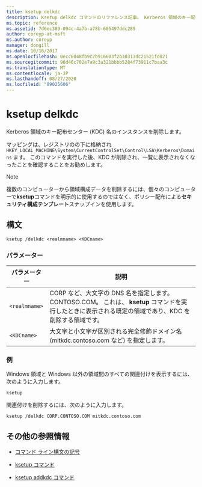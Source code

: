 ```yaml
---
title: ksetup delkdc
description: Ksetup delkdc コマンドのリファレンス記事。 Kerberos 領域のキー配布センター (KDC) 名のインスタンスを削除します。
ms.topic: reference
ms.assetid: 7d6ec389-094c-4a7b-a78b-605497ddc289
author: coreyp-at-msft
ms.author: coreyp
manager: dongill
ms.date: 10/16/2017
ms.openlocfilehash: 0ecc6048fb9c2b916603f2b30313dc21521fd821
ms.sourcegitcommit: 96d46c702e7a9c3a321bbbb5284f73911c7baa3c
ms.translationtype: MT
ms.contentlocale: ja-JP
ms.lasthandoff: 08/27/2020
ms.locfileid: "89025606"
---
```

# <a name="ksetup-delkdc"></a>ksetup delkdc

Kerberos 領域のキー配布センター (KDC) 名のインスタンスを削除します。

マッピングは、レジストリのの下に格納され `HKEY_LOCAL_MACHINE\System\CurrentControlSet\Control\LSA\Kerberos\Domains` ます。 このコマンドを実行した後、KDC が削除され、一覧に表示されなくなったことを確認することをお勧めします。

> [!NOTE]
> 複数のコンピューターから領域構成データを削除するには、個々のコンピューターで**ksetup**コマンドを明示的に使用するのではなく、ポリシー配布による**セキュリティ構成テンプレート**スナップインを使用します。

## <a name="syntax"></a>構文

```
ksetup /delkdc <realmname> <KDCname>
```

### <a name="parameters"></a>パラメーター

| パラメーター | 説明 |
| --------- | ----------- |
| `<realmname>` | CORP など、大文字の DNS 名を指定します。CONTOSO.COM。 これは、 **ksetup** コマンドを実行したときに表示される既定の領域であり、KDC を削除する領域です。 |
| `<KDCname>` | 大文字と小文字が区別される完全修飾ドメイン名 (mitkdc.contoso.com など) を指定します。 |

### <a name="examples"></a>例

Windows 領域と Windows 以外の領域間のすべての関連付けを表示するには、次のように入力します。

```
ksetup
```

関連付けを削除するには、次のように入力します。

```
ksetup /delkdc CORP.CONTOSO.COM mitkdc.contoso.com
```

## <a name="additional-references"></a>その他の参照情報

- [コマンド ライン構文の記号](command-line-syntax-key.md)

- [ksetup コマンド](ksetup.md)

- [ksetup addkdc コマンド](ksetup-addkdc.md)
